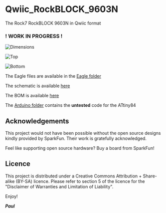 # Qwiic_RockBLOCK_9603N


The Rock7 RockBLOCK 9603N in Qwiic format


### **! WORK IN PROGRESS !**

![Dimensions](https://github.com/PaulZC/Qwiic_RockBLOCK_9603N/blob/master/img/Dimensions.png)

![Top](https://github.com/PaulZC/Qwiic_RockBLOCK_9603N/blob/master/img/Top.JPG)

![Bottom](https://github.com/PaulZC/Qwiic_RockBLOCK_9603N/blob/master/img/Bottom.JPG)

The Eagle files are available in the [Eagle folder](https://github.com/PaulZC/Qwiic_RockBLOCK_9603N/tree/master/Eagle)

The schematic is available [here](https://github.com/PaulZC/Qwiic_RockBLOCK_9603N/blob/master/img/Schematic.png)

The BOM is available [here](https://github.com/PaulZC/Qwiic_RockBLOCK_9603N/blob/master/Qwiic_RockBLOCK_9603N_BOM.png)

The [Arduino folder](https://github.com/PaulZC/Qwiic_RockBLOCK_9603N/tree/master/Arduino) contains the **untested** code for the ATtiny84

## Acknowledgements

This project would not have been possible without the open source designs kindly provided by SparkFun. Their work is gratefully acknowledged.

Feel like supporting open source hardware? Buy a board from SparkFun!

## Licence

This project is distributed under a Creative Commons Attribution + Share-alike (BY-SA) licence.
Please refer to section 5 of the licence for the "Disclaimer of Warranties and Limitation of Liability".

Enjoy!

**_Paul_**

